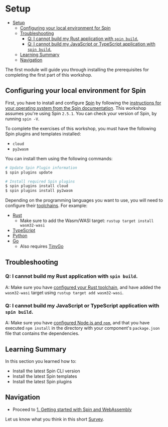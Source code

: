 # Setup

- [Setup](#setup)
  - [Configuring your local environment for Spin](#configuring-your-local-environment-for-spin)
  - [Troubleshooting](#troubleshooting)
    - [Q: I cannot build my Rust application with `spin build`.](#q-i-cannot-build-my-rust-application-with-spin-build)
    - [Q: I cannot build my JavaScript or TypeScript application with `spin build`.](#q-i-cannot-build-my-javascript-or-typescript-application-with-spin-build)
  - [Learning Summary](#learning-summary)
  - [Navigation](#navigation)

The first module will guide you through installing the prerequisites for completing the first part of this workshop.

## Configuring your local environment for Spin

First, you have to install and configure [Spin](https://fermyon.com/spin) by following the [instructions for your operating system from the Spin documentation](https://developer.fermyon.com/spin/install). This workshop assumes you're using Spin `2.5.1`. You can check your version of Spin, by running `spin -V`.

To complete the exercises of this workshop, you must have the following Spin plugins and templates installed:

- `cloud`
- `py2wasm`

You can install them using the following commands:

```bash
# Update Spin Plugin information
$ spin plugins update

# Install required Spin plugins
$ spin plugins install cloud
$ spin plugins install py2wasm
```

Depending on the programming languages you want to use, you will need to configure their [toolchains](https://developer.fermyon.com/spin/v2/quickstart#install-the-tools). For example:

- [Rust](https://www.rust-lang.org/learn/get-started)
  - Make sure to add the Wasm/WASI target: `rustup target install wasm32-wasi`
- [TypeScript](https://docs.npmjs.com/downloading-and-installing-node-js-and-npm)
- [Python](https://www.python.org/downloads/)
- [Go](https://go.dev/doc/install)
  - Also requires [TinyGo](https://tinygo.org/getting-started/install)

## Troubleshooting

### Q: I cannot build my Rust application with `spin build`.

A: Make sure you have [configured your Rust toolchain](https://www.rust-lang.org/tools/install), and have added the `wasm32-wasi` target using `rustup target add wasm32-wasi`.

### Q: I cannot build my JavaScript or TypeScript application with `spin build`.

A: Make sure you have [configured Node.js and `npm`](https://docs.npmjs.com/downloading-and-installing-node-js-and-npm), and that you have executed `npm install` in the directory with your component's `package.json` file that contains the dependencies.

## Learning Summary

In this section you learned how to:

- Install the latest Spin CLI version
- Install the latest Spin templates
- Install the latest Spin plugins

## Navigation

- Proceed to [1. Getting started with Spin and WebAssembly](./01-spin-getting-started.md)

Let us know what you think in this short [Survey](https://fibsu0jcu2g.typeform.com/workshop).
